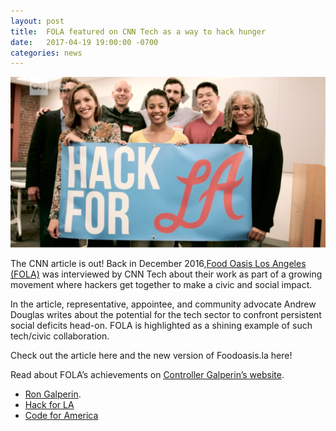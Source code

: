 ```yaml
---
layout: post
title:  FOLA featured on CNN Tech as a way to hack hunger
date:   2017-04-19 19:00:00 -0700
categories: news
---
```


![Food Oasis LA core team photo on CNN Tech](/assets/images/posts/2017-04-19-folacnn.jpg)

The CNN article is out! Back in December 2016,[Food Oasis Los Angeles (FOLA)](https://foodoasis.la/) was interviewed by CNN Tech about their work as part of a growing movement where hackers get together to make a civic and social impact.

In the article, representative, appointee, and community advocate Andrew Douglas writes about the potential for the tech sector to confront persistent social deficits head-on. FOLA is highlighted as a shining example of such tech/civic collaboration.

Check out the article here and the new version of Foodoasis.la here! 

Read about FOLA’s achievements on [Controller Galperin’s website](http://www.lacontroller.org/open_data_day_pressrelease).

* [Ron Galperin](http://www.lacontroller.org/open_data_day_pressrelease).
* [Hack for LA](http://www.hackforla.org/)
* [Code for America](https://www.codeforamerica.org/)
